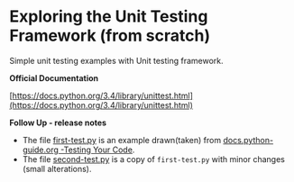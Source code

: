 # Exploring the Unit Testing Framework (from scratch)

Simple unit testing examples with Unit testing framework.

__Official Documentation__

[https://docs.python.org/3.4/library/unittest.html](https://docs.python.org/3.4/library/unittest.html)


__Follow Up - release notes__

+ The file [first-test.py](first-test.py) is an example drawn(taken) from [docs.python-guide.org -Testing Your Code](http://docs.python-guide.org/en/latest/writing/tests/).
+ The file [second-test.py](second-test.py) is a copy of `first-test.py` with minor changes (small alterations).

